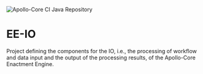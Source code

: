 ![Apollo-Core CI Java Repository](https://github.com/Apollo-Core/EE-IO/workflows/Apollo-Core%20CI%20Java%20Repository/badge.svg)

# EE-IO
Project defining the components for the IO, i.e., the processing of workflow and data input and the output of the processing results, of the Apollo-Core Enactment Engine.
